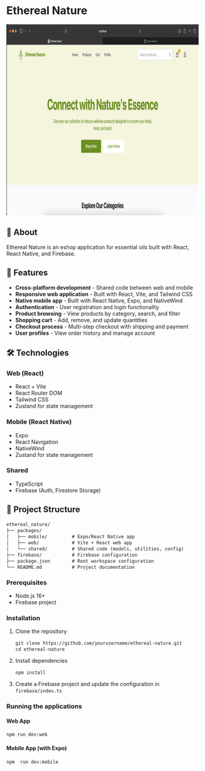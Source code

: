 # Ethereal Nature

<div align="center">
  <img src="packages/web/src/assets/ethnature.png" alt="Little Lemon Banner" width="700" height="500"/>
</div>


## 🌿 About

Ethereal Nature is an eshop application for essential oils built with React, React Native, and Firebase.

## 🚀 Features

- **Cross-platform development** - Shared code between web and mobile
- **Responsive web application** - Built with React, Vite, and Tailwind CSS
- **Native mobile app** - Built with React Native, Expo, and NativeWind
- **Authentication** - User registration and login functionality
- **Product browsing** - View products by category, search, and filter
- **Shopping cart** - Add, remove, and update quantities
- **Checkout process** - Multi-step checkout with shipping and payment
- **User profiles** - View order history and manage account

## 🛠️ Technologies

### Web (React)
- React + Vite
- React Router DOM
- Tailwind CSS
- Zustand for state management

### Mobile (React Native)
- Expo
- React Navigation
- NativeWind
- Zustand for state management

### Shared
- TypeScript
- Firebase (Auth, Firestore Storage)

## 📁 Project Structure

```
ethereal_nature/
├── packages/
│   ├── mobile/         # Expo/React Native app
│   ├── web/            # Vite + React web app
│   └── shared/         # Shared code (models, utilities, config)
├── firebase/           # Firebase configuration
├── package.json        # Root workspace configuration
└── README.md           # Project documentation
```


### Prerequisites

- Node.js 16+
- Firebase project

### Installation

1. Clone the repository
   ```
   git clone https://github.com/yourusername/ethereal-nature.git
   cd ethereal-nature
   ```

2. Install dependencies
   ```
   npm install
   ```

3. Create a Firebase project and update the configuration in `firebase/index.ts`

### Running the applications

#### Web App
```
npm run dev:web
```

#### Mobile App (with Expo)
```
npm  run dev:mobile
```

